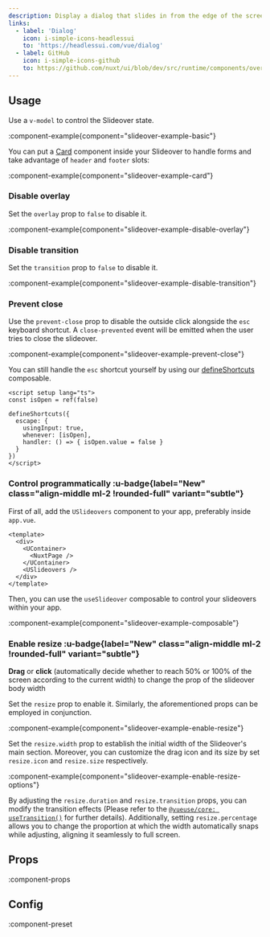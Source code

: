 ```yaml
---
description: Display a dialog that slides in from the edge of the screen.
links:
  - label: 'Dialog'
    icon: i-simple-icons-headlessui
    to: 'https://headlessui.com/vue/dialog'
  - label: GitHub
    icon: i-simple-icons-github
    to: https://github.com/nuxt/ui/blob/dev/src/runtime/components/overlays/Slideover.vue
---
```


## Usage

Use a `v-model` to control the Slideover state.

:component-example{component="slideover-example-basic"}

You can put a [Card](/components/card) component inside your Slideover to handle forms and take advantage of `header` and `footer` slots:

:component-example{component="slideover-example-card"}

### Disable overlay

Set the `overlay` prop to `false` to disable it.

:component-example{component="slideover-example-disable-overlay"}

### Disable transition

Set the `transition` prop to `false` to disable it.

:component-example{component="slideover-example-disable-transition"}

### Prevent close

Use the `prevent-close` prop to disable the outside click alongside the `esc` keyboard shortcut. A `close-prevented` event will be emitted when the user tries to close the slideover.

:component-example{component="slideover-example-prevent-close"}

You can still handle the `esc` shortcut yourself by using our [defineShortcuts](/getting-started/shortcuts#defineshortcuts) composable.

```vue
<script setup lang="ts">
const isOpen = ref(false)

defineShortcuts({
  escape: {
    usingInput: true,
    whenever: [isOpen],
    handler: () => { isOpen.value = false }
  }
})
</script>
```

### Control programmatically :u-badge{label="New" class="align-middle ml-2 !rounded-full" variant="subtle"}

First of all, add the `USlideovers` component to your app, preferably inside `app.vue`.

```vue [app.vue]
<template>
  <div>
    <UContainer>
      <NuxtPage />
    </UContainer>
    <USlideovers />
  </div>
</template>
```

Then, you can use the `useSlideover` composable to control your slideovers within your app.

:component-example{component="slideover-example-composable"}

### Enable resize :u-badge{label="New" class="align-middle ml-2 !rounded-full" variant="subtle"}

**Drag** or **click** (automatically decide whether to reach 50% or 100% of the screen according to the current width) to change the prop of the slideover body width

Set the `resize` prop to enable it. Similarly, the aforementioned props can be employed in conjunction.

:component-example{component="slideover-example-enable-resize"}

Set the `resize.width` prop to establish the initial width of the Slideover's main section. Moreover, you can customize the drag icon and its size by set `resize.icon` and `resize.size` respectively.

:component-example{component="slideover-example-enable-resize-options"}

By adjusting the `resize.duration` and `resize.transition` props, you can modify the transition effects (Please refer to the [`@vueuse/core: useTransition()`](https://vueuse.org/core/useTransition/#usetransition) for further details). Additionally, setting `resize.percentage` allows you to change the proportion at which the width automatically snaps while adjusting, aligning it seamlessly to full screen.

## Props

:component-props

## Config

:component-preset
